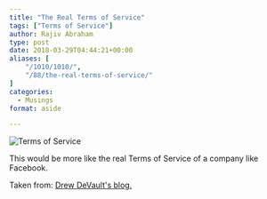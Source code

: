 ```yaml
---
title: "The Real Terms of Service"
tags: ["Terms of Service"]
author: Rajiv Abraham
type: post
date: 2018-03-29T04:44:21+00:00
aliases: [
    "/1010/1010/",
    "/88/the-real-terms-of-service/"
]
categories:
  - Musings
format: aside

---
```

![Terms of Service](/images/TOS.png)

This would be more like the real Terms of Service of a company like Facebook. 

Taken from: [Drew DeVault's blog.](https://drewdevault.com/2018/03/24/Decentralize-decentralize-decentralize.html)